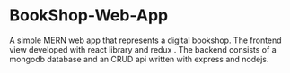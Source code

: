 # BookShop-Web-App
A simple  MERN web app that represents a digital bookshop. The frontend view developed with react library and redux . The backend consists of a mongodb database and an  CRUD api written with express and nodejs.
